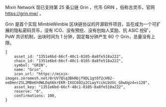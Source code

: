 Mixin Network 现已支持第 25 条公链 Grin ，代币 GRIN ，俗称古灵币，官网 https://grin.mw/ 。

 Grin 是首个实现 MimbleWimble 区块链协议的开源软件项目，旨在成为一个可扩展的隐私密码货币，没有 ICO、没有预挖、没有创始人奖励、抗 ASIC 挖矿，PoW 共识机制，出块时间为 1 分钟，固定每分钟产生 60 个 Grin，总量没有上限。

```
{
    asset_id: "1351e6bd-66cf-40c1-8105-8a8fe518a222",
    chain_id: "1351e6bd-66cf-40c1-8105-8a8fe518a222",
    symbol: "GRIN",
    name: "Grin",
    icon_url: "https://mixin-images.zeromesh.net/0rUV7Qlq3BkRbjf9DL1gt0f2cH92-oeDmnr2SL2MBe6h0WLDqX6krEKR-IXGC6O2y2CLwyYcikLbUVc_GbwUgz4=s128",
    asset_key: "1351e6bd-66cf-40c1-8105-8a8fe518a222",
    reserve: "0",
    confirmations: 100,
}
```